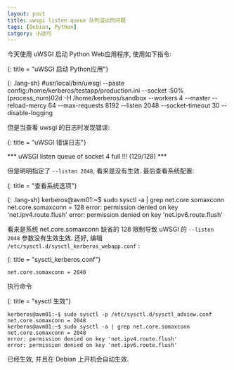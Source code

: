 ```yaml
---
layout: post
title: uwsgi listen queue 队列溢出的问题
tags: [Debian, Python]
catgory: 小技巧
---
```


今天使用 uWSGI 启动 Python Web应用程序, 使用如下指令:

{: title = "uWSGI 启动 Python应用"}

{: .lang-sh}
    #usr/local/bin/uwsgi --paste config:/home/kerberos/testapp/production.ini --socket :50%(process_num)02d -H /home/kerberos/sandbox --workers 4 --master --reload-mercy 64 --max-requests 8192 --listen 2048 --socket-timeout 30 --disable-logging 

但是当查看 uwsgi 的日志时发现错误:

{: title = "uWSGI 错误日志"}

*** uWSGI listen queue of socket 4 full !!! (129/128) ***

但是明明指定了 `--listen 2048`, 看来是没有生效. 最后查看系统配置:

{: title = "查看系统选项"}

{: .lang-sh}
    kerberos@avm01:~$ sudo sysctl -a | grep net.core.somaxconn
    net.core.somaxconn = 128
    error: permission denied on key 'net.ipv4.route.flush'
    error: permission denied on key 'net.ipv6.route.flush'

看来是系统 net.core.somaxconn 缺省的 128 限制导致 uWSGI 的 `--listen 2048` 参数没有生效生效. 还好, 编辑 `/etc/sysctl.d/sysctl_kerberos_webapp.conf` :

{: title = "sysctl_kerberos.conf"}

    net.core.somaxconn = 2048

执行命令

{: title = "sysctl 生效"}

    kerberos@avm01:~$ sudo sysctl -p /etc/sysctl.d/sysctl_adview.conf 
    net.core.somaxconn = 2048
    kerberos@avm01:~$ sudo sysctl -a | grep net.core.somaxconn 
    net.core.somaxconn = 2048
    error: permission denied on key 'net.ipv4.route.flush'
    error: permission denied on key 'net.ipv6.route.flush'

已经生效, 并且在 Debian 上开机会自动生效. 
